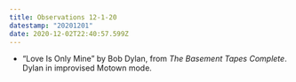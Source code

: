 ```yaml
---
title: Observations 12-1-20
datestamp: "20201201"
date: 2020-12-02T22:40:57.599Z
---
```

- “Love Is Only Mine” by Bob Dylan, from *The Basement Tapes Complete*. Dylan in improvised Motown mode.
